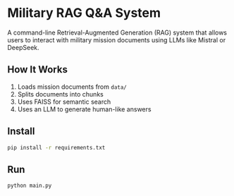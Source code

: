 # Military RAG Q&A System

A command-line Retrieval-Augmented Generation (RAG) system that allows users to interact with military mission documents using LLMs like Mistral or DeepSeek.

## How It Works

1. Loads mission documents from `data/`
2. Splits documents into chunks
3. Uses FAISS for semantic search
4. Uses an LLM to generate human-like answers

## Install

```bash
pip install -r requirements.txt
```

## Run

```bash
python main.py
```
